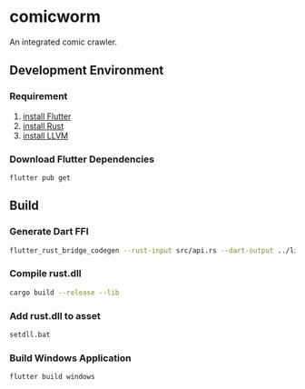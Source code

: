 # comicworm

An integrated comic crawler.

## Development  Environment

### Requirement

1. [install Flutter](https://docs.flutter.dev/get-started/install)
2. [install Rust](https://www.rust-lang.org/tools/install)
3. [install LLVM](https://pub.dev/documentation/ffigen/latest/#installing-llvm)

### Download Flutter Dependencies

```
flutter pub get
```

## Build

### Generate Dart FFI

```bash
flutter_rust_bridge_codegen --rust-input src/api.rs --dart-output ../lib/bridge_generated.dart --llvm-path "A:\LLVM"
```

### Compile rust.dll

```bash
cargo build --release --lib
```

### Add rust.dll to asset

```bash
setdll.bat
```

### Build Windows Application

```bash
flutter build windows
```